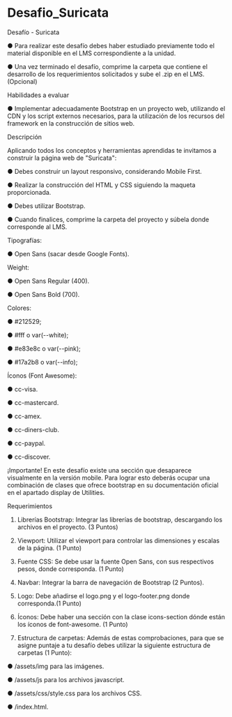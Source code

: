 # Desafio_Suricata

Desafío - Suricata

● Para realizar este desafío debes haber estudiado previamente todo el material
disponible en el LMS correspondiente a la unidad.

● Una vez terminado el desafío, comprime la carpeta que contiene el desarrollo de los
requerimientos solicitados y sube el .zip en el LMS. (Opcional)

Habilidades a evaluar

● Implementar adecuadamente Bootstrap en un proyecto web, utilizando el CDN y los
script externos necesarios, para la utilización de los recursos del framework en la
construcción de sitios web.

Descripción

Aplicando todos los conceptos y herramientas aprendidas te invitamos a construir la página
web de "Suricata":

● Debes construir un layout responsivo, considerando Mobile First.

● Realizar la construcción del HTML y CSS siguiendo la maqueta proporcionada.

● Debes utilizar Bootstrap.

● Cuando finalices, comprime la carpeta del proyecto y súbela donde corresponde al
LMS.

Tipografías:

● Open Sans (sacar desde Google Fonts).

Weight:

● Open Sans Regular (400).

● Open Sans Bold (700).

Colores:

● #212529;

● #fff o var(--white);

● #e83e8c o var(--pink);

● #17a2b8 o var(--info);

Íconos (Font Awesome):

● cc-visa.

● cc-mastercard.

● cc-amex.

● cc-diners-club.

● cc-paypal.

● cc-discover.


¡Importante! En este desafío existe una sección que desaparece visualmente en
la versión mobile. Para lograr esto deberás ocupar una combinación de clases
que ofrece bootstrap en su documentación oficial en el apartado display de
Utilities.

Requerimientos

1. Librerías Bootstrap: Integrar las librerías de bootstrap, descargando los archivos en
el proyecto. (3 Puntos)

2. Viewport: Utilizar el viewport para controlar las dimensiones y escalas de la página.
(1 Punto)

3. Fuente CSS: Se debe usar la fuente Open Sans, con sus respectivos pesos, donde
corresponda. (1 Punto)

4. Navbar: Integrar la barra de navegación de Bootstrap (2 Puntos).

5. Logo: Debe añadirse el logo.png y el logo-footer.png donde corresponda.(1 Punto)

6. Íconos: Debe haber una sección con la clase icons-section dónde están los íconos de
font-awesome. (1 Punto)

7. Estructura de carpetas: Además de estas comprobaciones, para que se asigne
puntaje a tu desafío debes utilizar la siguiente estructura de carpetas (1 Punto):

● /assets/img para las imágenes.

● /assets/js para los archivos javascript.

● /assets/css/style.css para los archivos CSS.

● /index.html.
